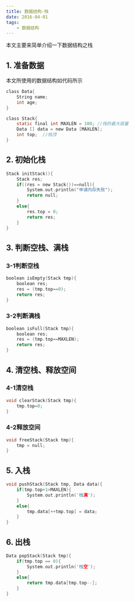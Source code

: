 ```yaml
---
title: 数据结构-栈
date: 2016-04-01
tags:
    - 数据结构
---
```


本文主要来简单介绍一下数据结构之栈

<!-- more -->

## 1. 准备数据
本文所使用的数据结构如代码所示

```C
class Data{
	String name;
	int age;
}

class Stack{
	static final int MAXLEN = 100; //栈的最大容量
	Data [] data = new Data [MAXLEN];
	int top;  //栈顶
}
```
## 2. 初始化栈
```C
Stack initStack(){
	Stack res;
	if((res = new Stack())==null){
		System.out.println("申请内存失败");
		return null;
	}
	else{
		res.top = 0;
		return res;
	}
}
```
## 3. 判断空栈、满栈
### 3-1判断空栈

```C
boolean isEmpty(Stack tmp){
	boolean res;
	res = (tmp.top==0);
	return res;
}
```

### 3-2判断满栈

```C
boolean isFull(Stack tmp){
	boolean res;
	res = (tmp.top==MAXLEN);
	return res;
}
```
## 4. 清空栈、释放空间
### 4-1清空栈

```C
void clearStack(Stack tmp){
	tmp.top=0;
}
```

### 4-2释放空间

```C
void freeStack(Stack tmp){
	tmp = null;
}
```

## 5. 入栈
```C
void pushStack(Stack tmp, Data data){
	if(tmp.top+1>MAXLEN){
		System.out.println('栈满');
	}
	else{
		tmp.data[++tmp.top] = data;
	}
}
```
## 6. 出栈
```C
Data popStack(Stack tmp){
	if(tmp.top == 0){
		System.out.println('栈空');
	}
	else{
		return tmp.data[tmp.top--];
	}
}
```
